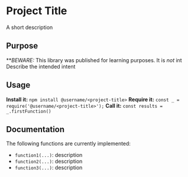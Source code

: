 # Project Title
A short description
## Purpose
**_BEWARE:_ This library was published for learning purposes. It is _not_ int
Describe the intended intent
## Usage
**Install it:**
`npm install @username/<project-title>`
**Require it:**
`const _ = require('@username/<project-title>');`
**Call it:**
`const results = _.firstFunction()`
## Documentation
The following functions are currently implemented:
* `function1(...)`: description
* `function2(...)`: description
* `function3(...)`: description
